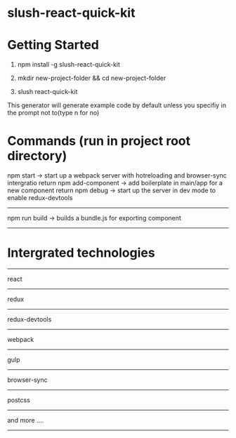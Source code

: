 # slush-react-quick-kit

# Getting Started 


1. npm install -g slush-react-quick-kit

2. mkdir new-project-folder && cd new-project-folder

3. slush react-quick-kit

This generator will generate example code by default unless you specifiy in the prompt not to(type n for no)

# Commands (run in project root directory)

npm start -> start up a webpack server with hotreloading and browser-sync intergratio  return
npm add-component -> add boilerplate in main/app for a new component  return
npm debug -> start up the server in dev mode to enable redux-devtools
***
npm run build -> builds a bundle.js for exporting component
***



# Intergrated technologies

***
react
***
redux
***
redux-devtools
***
webpack
***
gulp
***
browser-sync
***
postcss
***
and more ....
***
